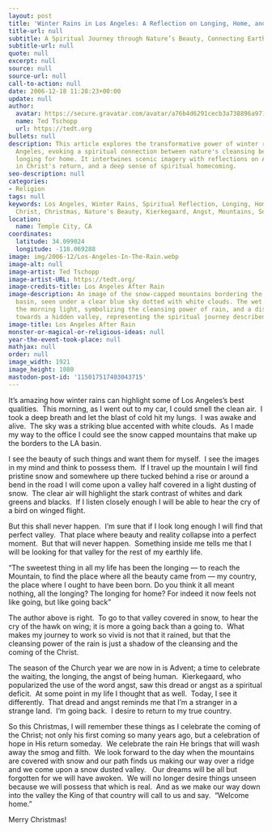 ```yaml
---
layout: post
title: 'Winter Rains in Los Angeles: A Reflection on Longing, Home, and Hope'
title-url: null
subtitle: A Spiritual Journey through Nature’s Beauty, Connecting Earth and Soul
subtitle-url: null
quote: null
excerpt: null
source: null
source-url: null
call-to-action: null
date: 2006-12-18 11:28:23+00:00
update: null
author:
  avatar: https://secure.gravatar.com/avatar/a76b4d6291cecb3a738896a971bfb903?s=512&d=mp&r=g
  name: Ted Tschopp
  url: https://tedt.org
bullets: null
description: This article explores the transformative power of winter rains in Los
  Angeles, evoking a spiritual connection between nature's cleansing beauty and human
  longing for home. It intertwines scenic imagery with reflections on Advent, hope
  in Christ's return, and a deep sense of spiritual homecoming.
seo-description: null
categories:
- Religion
tags: null
keywords: Los Angeles, Winter Rains, Spiritual Reflection, Longing, Home, Hope, Advent,
  Christ, Christmas, Nature's Beauty, Kierkegaard, Angst, Mountains, Snow, Valley
location:
  name: Temple City, CA
coordinates:
  latitude: 34.099024
  longitude: -118.069288
image: img/2006-12/Los-Angeles-In-The-Rain.webp
image-alt: null
image-artist: Ted Tschopp
image-artist-URL: https://tedt.org/
image-credits-title: Los Angeles After Rain
image-description: An image of the snow-capped mountains bordering the Los Angeles
  basin, seen under a clear blue sky dotted with white clouds. The wet streets reflect
  the morning light, symbolizing the cleansing power of rain, and a distant path leads
  towards a hidden valley, representing the spiritual journey described in the article.
image-title: Los Angeles After Rain
monster-or-magical-or-religious-ideas: null
year-the-event-took-place: null
mathjax: null
order: null
image_width: 1921
image_height: 1080
mastodon-post-id: '115017517403043715'
---
```

It’s amazing how winter rains can highlight some of Los Angeles’s best qualities.  This morning, as I went out to my car, I could smell the clean air.  I took a deep breath and let the blast of cold hit my lungs.  I was awake and alive.  The sky was a striking blue accented with white clouds.  As I made my way to the office I could see the snow capped mountains that make up the borders to the LA basin.

I see the beauty of such things and want them for myself.  I see the images in my mind and think to possess them.  If I travel up the mountain I will find pristine snow and somewhere up there tucked behind a rise or around a bend in the road I will come upon a valley half covered in a light dusting of snow.  The clear air will highlight the stark contrast of whites and dark greens and blacks.  If I listen closely enough I will be able to hear the cry of a bird on winged flight.

But this shall never happen.  I’m sure that if I look long enough I will find that perfect valley.  That place where beauty and reality collapse into a perfect moment.  But that will never happen.  Something inside me tells me that I will be looking for that valley for the rest of my earthly life.

“The sweetest thing in all my life has been the longing — to reach the Mountain, to find the place where all the beauty came from — my country, the place where I ought to have been born. Do you think it all meant nothing, all the longing? The longing for home? For indeed it now feels not like going, but like going back”

The author above is right.  To go to that valley covered in snow, to hear the cry of the hawk on wing; it is more a going back than a going to.  What makes my journey to work so vivid is not that it rained, but that the cleansing power of the rain is just a shadow of the cleansing and the coming of the Christ.

The season of the Church year we are now in is Advent; a time to celebrate the waiting, the longing, the angst of being human.  Kierkegaard, who popularized the use of the word angst, saw this dread or angst as a spiritual deficit.  At some point in my life I thought that as well.  Today, I see it differently.  That dread and angst reminds me that I’m a stranger in a strange land.  I’m going back.  I desire to return to my true country.

So this Christmas, I will remember these things as I celebrate the coming of the Christ; not only his first coming so many years ago, but a celebration of hope in His return someday.  We celebrate the rain He brings that will wash away the smog and filth.  We look forward to the day when the mountains are covered with snow and our path finds us making our way over a ridge and we come upon a snow dusted valley.   Our dreams will be all but forgotten for we will have awoken.  We will no longer desire things unseen because we will possess that which is real.  And as we make our way down into the valley the King of that country will call to us and say.  “Welcome  home.”

Merry Christmas!
